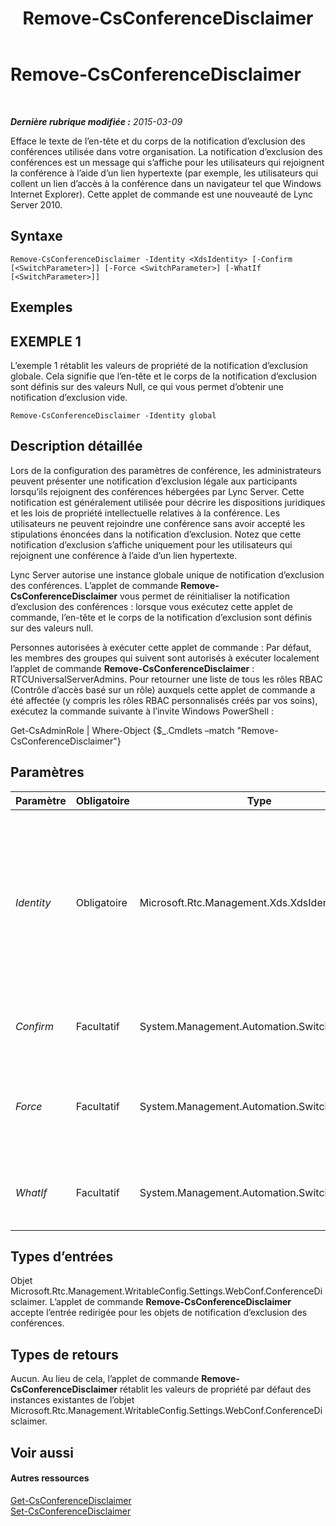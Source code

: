 ﻿---
title: Remove-CsConferenceDisclaimer
TOCTitle: Remove-CsConferenceDisclaimer
ms:assetid: 196252a1-2526-4944-9064-01d1846f3266
ms:mtpsurl: https://technet.microsoft.com/fr-fr/library/Gg398243(v=OCS.15)
ms:contentKeyID: 49296396
ms.date: 05/20/2016
mtps_version: v=OCS.15
ms.translationtype: HT
---

# Remove-CsConferenceDisclaimer

 

_**Dernière rubrique modifiée :** 2015-03-09_

Efface le texte de l’en-tête et du corps de la notification d’exclusion des conférences utilisée dans votre organisation. La notification d’exclusion des conférences est un message qui s’affiche pour les utilisateurs qui rejoignent la conférence à l’aide d’un lien hypertexte (par exemple, les utilisateurs qui collent un lien d’accès à la conférence dans un navigateur tel que Windows Internet Explorer). Cette applet de commande est une nouveauté de Lync Server 2010.

## Syntaxe

    Remove-CsConferenceDisclaimer -Identity <XdsIdentity> [-Confirm [<SwitchParameter>]] [-Force <SwitchParameter>] [-WhatIf [<SwitchParameter>]]

## Exemples

## EXEMPLE 1

L’exemple 1 rétablit les valeurs de propriété de la notification d’exclusion globale. Cela signifie que l’en-tête et le corps de la notification d’exclusion sont définis sur des valeurs Null, ce qui vous permet d’obtenir une notification d’exclusion vide.

    Remove-CsConferenceDisclaimer -Identity global

## Description détaillée

Lors de la configuration des paramètres de conférence, les administrateurs peuvent présenter une notification d’exclusion légale aux participants lorsqu’ils rejoignent des conférences hébergées par Lync Server. Cette notification est généralement utilisée pour décrire les dispositions juridiques et les lois de propriété intellectuelle relatives à la conférence. Les utilisateurs ne peuvent rejoindre une conférence sans avoir accepté les stipulations énoncées dans la notification d’exclusion. Notez que cette notification d’exclusion s’affiche uniquement pour les utilisateurs qui rejoignent une conférence à l’aide d’un lien hypertexte.

Lync Server autorise une instance globale unique de notification d’exclusion des conférences. L’applet de commande **Remove-CsConferenceDisclaimer** vous permet de réinitialiser la notification d’exclusion des conférences : lorsque vous exécutez cette applet de commande, l’en-tête et le corps de la notification d’exclusion sont définis sur des valeurs null.

Personnes autorisées à exécuter cette applet de commande : Par défaut, les membres des groupes qui suivent sont autorisés à exécuter localement l’applet de commande **Remove-CsConferenceDisclaimer** : RTCUniversalServerAdmins. Pour retourner une liste de tous les rôles RBAC (Contrôle d’accès basé sur un rôle) auxquels cette applet de commande a été affectée (y compris les rôles RBAC personnalisés créés par vos soins), exécutez la commande suivante à l’invite Windows PowerShell :

Get-CsAdminRole | Where-Object {$\_.Cmdlets –match "Remove-CsConferenceDisclaimer"}

## Paramètres


<table>
<colgroup>
<col style="width: 25%" />
<col style="width: 25%" />
<col style="width: 25%" />
<col style="width: 25%" />
</colgroup>
<thead>
<tr class="header">
<th>Paramètre</th>
<th>Obligatoire</th>
<th>Type</th>
<th>Description</th>
</tr>
</thead>
<tbody>
<tr class="odd">
<td><p><em>Identity</em></p></td>
<td><p>Obligatoire</p></td>
<td><p>Microsoft.Rtc.Management.Xds.XdsIdentity</p></td>
<td><p>Identité unique de la notification d’exclusion de conférences à supprimer. Même si la notification d’exclusion des conférences doit être uniquement globale et unique, vous devez toujours utiliser le paramètre Identity lors de l’appel de l’applet de commande <strong>Remove-CsConferenceDisclaimer</strong>.</p></td>
</tr>
<tr class="even">
<td><p><em>Confirm</em></p></td>
<td><p>Facultatif</p></td>
<td><p>System.Management.Automation.SwitchParameter</p></td>
<td><p>Vous demande confirmation avant d’exécuter la commande.</p></td>
</tr>
<tr class="odd">
<td><p><em>Force</em></p></td>
<td><p>Facultatif</p></td>
<td><p>System.Management.Automation.SwitchParameter</p></td>
<td><p>Supprime l’affichage de tous les messages d’erreur récupérable susceptibles d’apparaître lors de l’exécution de la commande.</p></td>
</tr>
<tr class="even">
<td><p><em>WhatIf</em></p></td>
<td><p>Facultatif</p></td>
<td><p>System.Management.Automation.SwitchParameter</p></td>
<td><p>Décrit ce qui se passe si vous exécutez la commande sans l’exécuter réellement.</p></td>
</tr>
</tbody>
</table>


## Types d’entrées

Objet Microsoft.Rtc.Management.WritableConfig.Settings.WebConf.ConferenceDisclaimer. L’applet de commande **Remove-CsConferenceDisclaimer** accepte l’entrée redirigée pour les objets de notification d’exclusion des conférences.

## Types de retours

Aucun. Au lieu de cela, l’applet de commande **Remove-CsConferenceDisclaimer** rétablit les valeurs de propriété par défaut des instances existantes de l’objet Microsoft.Rtc.Management.WritableConfig.Settings.WebConf.ConferenceDisclaimer.

## Voir aussi

#### Autres ressources

[Get-CsConferenceDisclaimer](get-csconferencedisclaimer.md)  
[Set-CsConferenceDisclaimer](set-csconferencedisclaimer.md)

